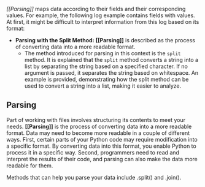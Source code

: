 _[[Parsing]]_ maps data according to their fields and their corresponding values. For example, the following log example contains fields with values. At first, it might be difficult to interpret information from this log based on its format:

- **Parsing with the Split Method:** **[[Parsing]]** is described as the process of converting data into a more readable format. 
	- The method introduced for parsing in this context is the `split` method. It is explained that the `split` method converts a string into a list by separating the string based on a specified character. If no argument is passed, it separates the string based on whitespace. An example is provided, demonstrating how the split method can be used to convert a string into a list, making it easier to analyze.

## Parsing

Part of working with files involves structuring its contents to meet your needs. **[[Parsing]]** is the process of converting data into a more readable format. Data may need to become more readable in a couple of different ways. First, certain parts of your Python code may require modification into a specific format. By converting data into this format, you enable Python to process it in a specific way. Second, programmers need to read and interpret the results of their code, and parsing can also make the data more readable for them.

Methods that can help you parse your data include .split() and .join().